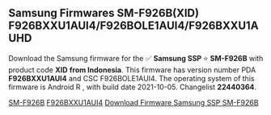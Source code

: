 <h2>Samsung Firmwares SM-F926B(XID) F926BXXU1AUI4/F926BOLE1AUI4/F926BXXU1AUHD</h2>
Download the Samsung firmware for the ✅ <strong>Samsung SSP </strong> ⭐ <strong>SM-F926B</strong> with product code <strong>XID</strong> <strong> from Indonesia</strong>. This firmware has version number PDA <strong>F926BXXU1AUI4</strong> and CSC F926BOLE1AUI4. The operating system of this firmware is Android R , with build date 2021-10-05. Changelist <strong>22440364</strong>.


[SM-F926B](https://samfirm.shop/samsung/model/SM-F926B)
[F926BXXU1AUI4](https://samfirm.shop/samsung/pda/F926BXXU1AUI4)
[Download Firmware Samsung SSP SM-F926B](https://samfirm.shop/samsung/firmware/463370)
